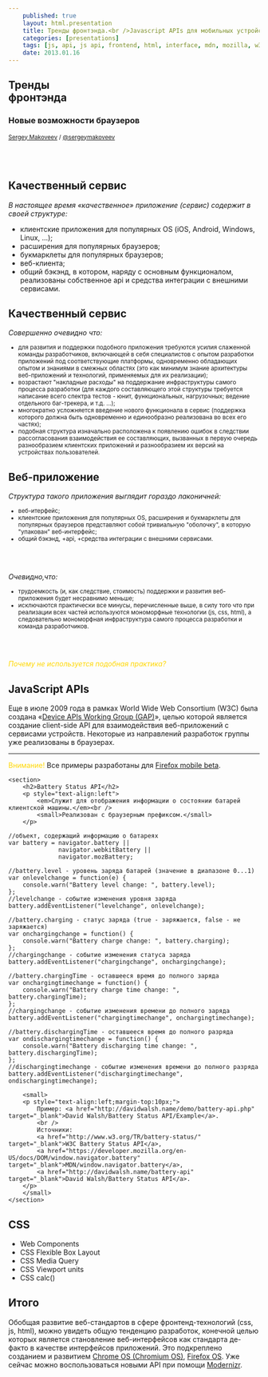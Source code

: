 ```yaml
---
    published: true
    layout: html.presentation
    title: Тренды фронтэнда.<br />Javascript APIs для мобильных устройств
    categories: [presentations]
    tags: [js, api, js api, frontend, html, interface, mdn, mozilla, w3c]
    date: 2013.01.16
---
```

<!--
<section>
#Тренды фронтэнда
###Новые возможности браузеров
[{{ site.author.name.en }}]({{ site.author.url }}) / [{{ site.author.twitter.name }}]({{ site.author.twitter.url }})
</section>
-->
<section>
    <h1>Тренды<br />фронтэнда</h1>
    <h3>Новые возможности браузеров</h3>
    <p>
        <small><a href="http://sergey.makoveev.info">Sergey Makoveev</a> / <a href="http://twitter.com/sergeymakoveev">@sergeymakoveev</a></small>
    </p>
    <br />
    <br />
</section>

<section>
    <section>
        <h2>Качественный сервис</h2>
        <p style="text-align:left"><em>В настоящее время &laquo;качественное&raquo; приложение (сервис) содержит в своей структуре:</em></p>
        <ul>
            <li class="fragment">клиентские приложения для популярных OS (iOS, Android, Windows, Linux, ...);</li>
            <li class="fragment">расширения для популярных браузеров;</li>
            <li class="fragment">букмарклеты для популярных браузеров;</li>
            <li class="fragment">веб-клиента;</li>
            <li class="fragment">общий бэкэнд, в котором, наряду с основным функционалом, реализованы собственное api и средства интеграции с внешними сервисами.</li>
        </ul>
    </section>
    <section>
        <h2>Качественный сервис</h2>
        <p style="text-align:left"><em>Совершенно очевидно что:</em></p>
        <small>
        <ul>
            <li class="fragment">для развития и поддержки подобного приложения требуются усилия слаженной команды разработчиков, включающей в себя специалистов с опытом разработки приложений под соответствующие платформы, одновременно обладающих опытом и знаниями в смежных областях (это как минимум знание архитектуры веб-приложений и технологий, применяемых для их реализации);</li>
            <li class="fragment">возрастают "накладные расходы" на поддержание инфраструктуры самого процесса разработки (для каждого составляющего этой структуры требуется написание всего спектра тестов - юнит, функциональных, нагрузочных; ведение отдельного баг-трекера, и т.д. ...);</li>
            <li class="fragment">многократно усложняется введение нового функционала в сервис (поддержка которого должна быть одновременно и единообразно реализована во всех его частях);</li>
            <li class="fragment">подобная структура изначально расположена к появлению ошибок в следствии рассогласования взаимодействия ее составляющих, вызванных в первую очередь разнообразием клиентских приложений и разнообразием их версий на устройствах пользователей.</li>
        </ul>
        </small>
    </section>
</section>

<section>
    <h2>Веб-приложение</h2>
    <p style="text-align:left"><em>Структура такого приложения выглядит гораздо лаконичней:</em></p>
    <small>
    <ul>
        <li class="fragment">веб-итерфейс;</li>
        <li class="fragment">клиентские приложения для популярных OS, расширения и букмарклеты для популярных браузеров представляют собой тривиальную "оболочку", в которую "упакован" веб-интерфейс;</li>
        <li class="fragment">общий бэкэнд, +api, +средства интеграции с внешними сервисами.</li>
    </ul>
    </small>
    <br /><br />
    <p class="fragment" style="text-align:left"><em>Очевидно,что:</em></p>
    <small>
    <ul>
        <li class="fragment">трудоемкость (и, как следствие, стоимость) поддержки и развития веб-приложения будет несравнимо меньше;</li>
        <li class="fragment">исключаются практически все минусы, перечисленные выше, в силу того что при реализации всех частей используются мономорфные технологии (js, css, html), а следовательно мономорфная инфраструктура самого процесса разработки и команда разработчиков.</li>
    </ul>
    </small>
    <br /><br />
    <p class="fragment" style="color:gold"><em>Почему не используется подобная практика?</em></p>
</section>

<section>
    <section>
        <h2>JavaScript APIs</h2>
        <p style="text-align:left">
            Еще в июле 2009 года в рамках World Wide Web Consortium (W3C) была создана <span style="white-space: nowrap;">&laquo;<a href="http://www.w3.org/2009/dap/" target="_blank">Device APIs Working Group (GAP)</a>&raquo;</span>, целью которой является создание client-side API для взаимодействия веб-приложений с сервисами устройств. Некоторые из направлений разработок группы уже реализованы в браузерах.
        </p>
        <hr />
        <p style="text-align:left"><span style="color:gold">Внимание!</span> Все примеры разработаны для <a href="https://play.google.com/store/apps/details?id=org.mozilla.firefox_beta" target="_blank">Firefox mobile beta</a>.</p>
    </section>



<!-- Battery Status API -->

    <section>
        <h2>Battery Status API</h2>
        <p style="text-align:left">
            <em>Служит для отображения информации о состоянии батарей клиентской машины.</em><br />
            <small>Реализован с браузерным префиксом.</small>
        </p>
<pre><code style='max-height:300px;oveflow:auto;'>//объект, содержащий информацию о батареях
var battery = navigator.battery ||
              navigator.webkitBattery ||
              navigator.mozBattery;

//battery.level - уровень заряда батарей (значение в диапазоне 0...1)
var onlevelchange = function(e) {
    console.warn("Battery level change: ", battery.level);
};
//levelchange - событие изменения уровня заряда
battery.addEventListener("levelchange", onlevelchange);

//battery.charging - статус заряда (true - заряжается, false - не заряжается)
var onchargingchange = function() {
    console.warn("Battery charge change: ", battery.charging);
};
//chargingchange - событие изменения статуса заряда
battery.addEventListener("chargingchange", onchargingchange);

//battery.chargingTime - оставшееся время до полного заряда
var onchargingtimechange = function() {
    console.warn("Battery charge time change: ", battery.chargingTime);
};
//chargingchange - событие изменения времени до полного заряда
battery.addEventListener("chargingtimechange", onchargingtimechange);

//battery.dischargingTime - оставшееся время до полного разряда
var ondischargingtimechange = function() {
    console.warn("Battery discharging time change: ", battery.dischargingTime);
};
//dischargingtimechange - событие изменения времени до полного разряда
battery.addEventListener("dischargingtimechange", ondischargingtimechange);
</code></pre>
        <small>
        <p style="text-align:left;margin-top:10px;">
            Пример: <a href="http://davidwalsh.name/demo/battery-api.php" target="_blank">David Walsh/Battery Status API/Example</a>.
            <br />
            Источники:
            <a href="http://www.w3.org/TR/battery-status/" target="_blank">W3C Battery Status API</a>,
            <a href="https://developer.mozilla.org/en-US/docs/DOM/window.navigator.battery" target="_blank">MDN/window.navigator.battery</a>,
            <a href="http://davidwalsh.name/battery-api" target="_blank">David Walsh/Battery Status API</a>.
        </p>
        </small>
    </section>
</section>



<!-- CSS -->

<section>
    <h2>CSS</h2>
    <ul>
        <li class="fragment">Web Components</li>
        <li class="fragment">CSS Flexible Box Layout</li>
        <li class="fragment">CSS Media Query</li>
        <li class="fragment">CSS Viewport units</li>
        <li class="fragment">CSS calc()</li>
    </ul>
</section>



<!-- Итого -->

<section>
    <h1>Итого</h1>
    <p style="text-align:left;">
        Обобщая развитие веб-стандартов в сфере фронтенд-технологий (css, js, html), можно увидеть общую тенденцию разработок, конечной целью которых является становление веб-интерфейсов как стандарта де-факто в качестве интерфейсов приложений. Это подкреплено созданием и развитием <a href="http://www.chromium.org/chromium-os/" terget="_blank">Chrome OS (Chromium OS)</a>, <a href="http://www.mozilla.org/en-US/firefoxos/" terget="_blank">Firefox OS</a>.
        Уже сейчас можно воспользоваться новыми API при помощи <a href="http://modernizr.com/download/" target="_blank">Modernizr</a>.
    </p>
</section>
